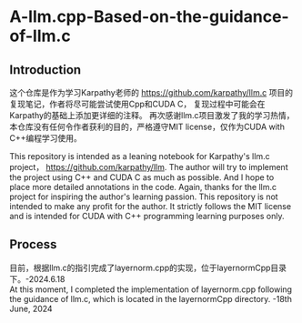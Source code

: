 # A-llm.cpp-Based-on-the-guidance-of-llm.c
##  Introduction
这个仓库是作为学习Karpathy老师的 https://github.com/karpathy/llm.c 项目的复现笔记，作者将尽可能尝试使用Cpp和CUDA C，
复现过程中可能会在Karpathy的基础上添加更详细的注释。
再次感谢llm.c项目激发了我的学习热情，本仓库没有任何令作者获利的目的，严格遵守MIT license，仅作为CUDA with C++编程学习使用。

This repository is intended as a leaning notebook for Karpathy's llm.c project， https://github.com/karpathy/llm. 
The author will try to implement the project using C++ and CUDA C as much as possible. And I hope to place more detailed annotations in the code. Again, thanks for the llm.c project for inspiring the author's learning passion. This repository is not intended to make any profit for the author. It strictly follows the MIT license and is intended for CUDA with C++ programming learning purposes only.

## Process
目前，根据llm.c的指引完成了layernorm.cpp的实现，位于layernormCpp目录下。-2024.6.18  
At this moment, I completed the implementation of layernorm.cpp following the guidance of llm.c, which is located in the layernormCpp directory. -18th June, 2024

